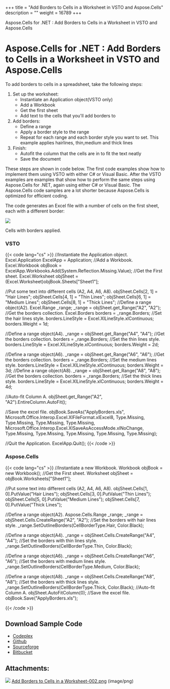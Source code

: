 +++
title = "Add Borders to Cells in a Worksheet in VSTO and Aspose.Cells" 
description = "" 
weight = 16789 
+++

Aspose.Cells for .NET : Add Borders to Cells in a Worksheet in VSTO and Aspose.Cells  

# Aspose.Cells for .NET : Add Borders to Cells in a Worksheet in VSTO and Aspose.Cells


To add borders to cells in a spreadsheet, take the following steps:

1.  Set up the worksheet:
    *   Instantiate an Application object(VSTO only)
    *   Add a Workbook
    *   Get the first sheet
    *   Add text to the cells that you'll add borders to
2.  Add borders:
    *   Define a range
    *   Apply a border style to the range
    *   Repeat for each range and each border style you want to set. This example applies hairlines, thin,medium and thick lines
3.  Finish:
    *   Autofit the column that the cells are in to fit the text neatly
    *   Save the document

These steps are shown in code below. The first code examples show how to implement them using VSTO with either C# or Visual Basic. After the VSTO examples are examples that show how to perform the same steps using Aspose.Cells for .NET, again using either C# or Visual Basic. The Aspose.Cells code samples are a lot shorter because Aspose.Cells is optimized for efficient coding.

The code generates an Excel file with a number of cells on the first sheet, each with a different border:

![](download/thumbnails/5020861/497314934)

Cells with borders applied.

### VSTO

{{< code lang="cs" >}}
//Instantiate the Application object.
Excel.Application ExcelApp = Application;
//Add a Workbook.
Excel.Workbook objBook = ExcelApp.Workbooks.Add(System.Reflection.Missing.Value);
//Get the First sheet.
Excel.Worksheet objSheet = (Excel.Worksheet)objBook.Sheets["Sheet1"];

//Put some text into different cells (A2, A4, A6, A8).
objSheet.Cells[2, 1] = "Hair Lines";
objSheet.Cells[4, 1] = "Thin Lines";
objSheet.Cells[6, 1] = "Medium Lines";
objSheet.Cells[8, 1] = "Thick Lines";
//Define a range object(A2).
Excel.Range _range;
_range = objSheet.get_Range("A2", "A2");
//Get the borders collection.
Excel.Borders borders = _range.Borders;
//Set the hair lines style.
borders.LineStyle = Excel.XlLineStyle.xlContinuous;
borders.Weight = 1d;

//Define a range object(A4).
_range = objSheet.get_Range("A4", "A4");
//Get the borders collection.
borders = _range.Borders;
//Set the thin lines style.
borders.LineStyle = Excel.XlLineStyle.xlContinuous;
borders.Weight = 2d;

//Define a range object(A6).
_range = objSheet.get_Range("A6", "A6");
//Get the borders collection.
borders = _range.Borders;
//Set the medium lines style.
borders.LineStyle = Excel.XlLineStyle.xlContinuous;
borders.Weight = 3d;
//Define a range object(A8).
_range = objSheet.get_Range("A8", "A8");
//Get the borders collection.
borders = _range.Borders;
//Set the thick lines style.
borders.LineStyle = Excel.XlLineStyle.xlContinuous;
borders.Weight = 4d;

//Auto-fit Column A.
objSheet.get_Range("A2", "A2").EntireColumn.AutoFit();

//Save the excel file.
objBook.SaveAs("ApplyBorders.xls",
            Microsoft.Office.Interop.Excel.XlFileFormat.xlExcel8,
            Type.Missing,
            Type.Missing,
            Type.Missing,
            Type.Missing,
            Microsoft.Office.Interop.Excel.XlSaveAsAccessMode.xlNoChange,
            Type.Missing,
            Type.Missing,
            Type.Missing,
            Type.Missing,
            Type.Missing);

//Quit the Application.
ExcelApp.Quit();
{{< /code >}}

### Aspose.Cells

{{< code lang="cs" >}}
//Instantiate a new Workbook.
Workbook objBook = new Workbook();
//Get the First sheet.
Worksheet objSheet = objBook.Worksheets["Sheet1"];

//Put some text into different cells (A2, A4, A6, A8).
objSheet.Cells[1, 0].PutValue("Hair Lines");
objSheet.Cells[3, 0].PutValue("Thin Lines");
objSheet.Cells[5, 0].PutValue("Medium Lines");
objSheet.Cells[7, 0].PutValue("Thick Lines");

//Define a range object(A2).
 Aspose.Cells.Range _range;
 _range = objSheet.Cells.CreateRange("A2", "A2");
//Set the borders with hair lines style.
 _range.SetOutlineBorders(CellBorderType.Hair, Color.Black);

//Define a range object(A4).
_range = objSheet.Cells.CreateRange("A4", "A4");
//Set the borders with thin lines style.
_range.SetOutlineBorders(CellBorderType.Thin, Color.Black);

//Define a range object(A6).
_range = objSheet.Cells.CreateRange("A6", "A6");
//Set the borders with medium lines style.
_range.SetOutlineBorders(CellBorderType.Medium, Color.Black);

//Define a range object(A8).
_range = objSheet.Cells.CreateRange("A8", "A8");
//Set the borders with thick lines style.
_range.SetOutlineBorders(CellBorderType.Thick, Color.Black);
//Auto-fit Column A.
objSheet.AutoFitColumn(0);
//Save the excel file.
objBook.Save("ApplyBorders.xls");

{{< /code >}}

## Download Sample Code

*   [Codeplex](https://asposevsto.codeplex.com/downloads/get/1459770)
*   [Github](https://github.com/asposemarketplace/Aspose_for_VSTO/releases/download/Aspose.Cells1.1/Add.Borders.to.Cells.in.a.Worksheet.Aspose.Cells.zip)
*   [Sourceforge](https://sourceforge.net/projects/asposevsto/files/Aspose.Cells%20Vs%20VSTO%20Excel/Add%20Borders%20to%20Cells%20in%20a%20Worksheet%20(Aspose.Cells).zip/download)
*   [Bitbucket](https://bitbucket.org/asposemarketplace/aspose-for-vsto/downloads/Add%20Borders%20to%20Cells%20in%20a%20Worksheet%20(Aspose.Cells).zip)

## Attachments:

![](https://docs2.aspose.com/cells/net/images/icons/bullet_blue.gif) [Add Borders to Cells in a Worksheet-002.png](https://docs2.aspose.com/cells/net/attachments/5020861/5115078.png) (image/png)  

